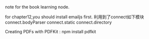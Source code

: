 note for the book learning node.


for chapter12,you should install emailjs first.
  利用到了connect如下模块
  connect.bodyParser
  connect.static
  connect.directory


Creating PDFs with PDFKit :
npm install pdfkit
    
